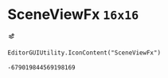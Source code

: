 # SceneViewFx `16x16`
<img src="/img/SceneViewFx.png" width=16 height=16>

``` CSharp
EditorGUIUtility.IconContent("SceneViewFx")
```
```
-679019844569198169
```
